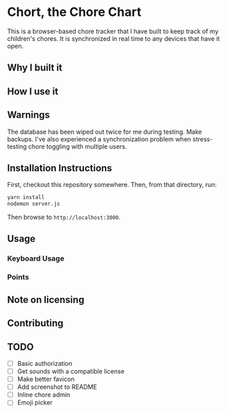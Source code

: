 # Chort, the Chore Chart

This is a browser-based chore tracker that I have built to keep track of my
children's chores.  It is synchronized in real time to any devices that have it
open.

## Why I built it

## How I use it

## Warnings

The database has been wiped out twice for me during testing.  Make backups.
I've also experienced a synchronization problem when stress-testing chore
toggling with multiple users.

## Installation Instructions

First, checkout this repository somewhere.  Then, from that directory, run:

```bash
yarn install
nodemon server.js
```

Then browse to `http://localhost:3000`.

## Usage

### Keyboard Usage

### Points

## Note on licensing

## Contributing

## TODO

- [ ] Basic authorization
- [ ] Get sounds with a compatible license
- [ ] Make better favicon
- [ ] Add screenshot to README
- [ ] Inline chore admin
- [ ] Emoji picker
